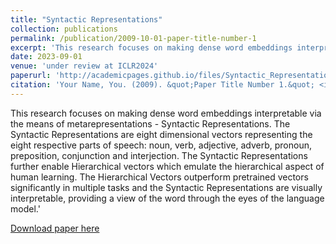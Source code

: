 ```yaml
---
title: "Syntactic Representations"
collection: publications
permalink: /publication/2009-10-01-paper-title-number-1
excerpt: 'This research focuses on making dense word embeddings interpretable via the means of metarepresentations - Syntactic Representations. The Syntactic Representations are eight dimensional vectors representing the eight respective parts of speech: noun, verb, adjective, adverb, pronoun, preposition, conjunction and interjection. The Syntactic Representations further enable Hierarchical vectors which emulate the hierarchical aspect of human learning. The Hierarchical Vectors outperform pretrained vectors significantly in multiple tasks and the Syntactic Representations are visually interpretable, providing a view of the word through the eyes of the language model.'
date: 2023-09-01
venue: 'under review at ICLR2024'
paperurl: 'http://academicpages.github.io/files/Syntactic_Representations_f.pdf'
citation: 'Your Name, You. (2009). &quot;Paper Title Number 1.&quot; <i>Journal 1</i>. 1(1).'
---
```

This research focuses on making dense word embeddings interpretable via the means of metarepresentations - Syntactic Representations. The Syntactic Representations are eight dimensional vectors representing the eight respective parts of speech: noun, verb, adjective, adverb, pronoun, preposition, conjunction and interjection. The Syntactic Representations further enable Hierarchical vectors which emulate the hierarchical aspect of human learning. The Hierarchical Vectors outperform pretrained vectors significantly in multiple tasks and the Syntactic Representations are visually interpretable, providing a view of the word through the eyes of the language model.'

[Download paper here](http://jarib047.github.io/files/Syntactic_Representations_f.pdf)

